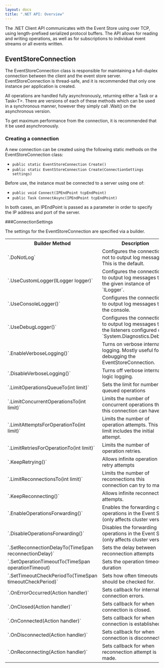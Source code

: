```yaml
---
layout: docs
title: ".NET API: Overview"
---
```


The .NET Client API communicates with the Event Store using over TCP, using length-prefixed serialized protocol buffers. The API allows for reading and writing operations, as well as for subscriptions to individual event streams or all events written.

## EventStoreConnection

The EventStoreConnection class is responsible for maintaining a full-duplex connection between the client and the event store server. EventStoreConnection is thread-safe, and it is recommended that only one instance per application is created.

All operations are handled fully asynchronously, returning either a Task or a Task\<T\>. There are versions of each of these methods which can be used in a synchronous manner, however they simply call .Wait() on the asynchronous version.

To get maximum performance from the connection, it is recommended that it be used asynchronously.

### Creating a connection

A new connection can be created using the following static methods on the EventStoreConnection class:

- `public static EventStoreConnection Create()`
- `public static EventStoreConnection Create(ConnectionSettings settings)`

Before use, the instance must be connected to a server using one of:

- `public void Connect(IPEndPoint tcpEndPoint)`
- `public Task ConnectAsync(IPEndPoint tcpEndPoint)`

In both cases, an IPEndPoint is passed as a parameter in order to specify the IP address and port of the server.

###ConnectionSettings

The settings for the EventStoreConnection are specified via a builder.

<table>
<tr>
<th>Builder Method</th>
<th>Description</th>
<tr>
<td>`.DoNotLog`</td>
<td>Configures the connection not to output log messages. This is the default.</td>
</tr><tr>
<td>`.UseCustomLogger(ILogger logger)`</td>
<td>Configures the connection to output log messages to the given instance of `ILogger`.</td>
</tr><tr>
<td>`.UseConsoleLogger()`</td>
<td>Configures the connection to output log messages to the console.</td>
</tr><tr>
<td>`.UseDebugLogger()`</td>
<td>Configures the connection to output log messages to the listeners configured on `System.Diagnostics.Debug`.</td>
</tr><tr>
<td>`.EnableVerboseLogging()`</td>
<td>Turns on verbose <see cref="EventStoreConnection"/> internal logging. Mostly useful for debugging the EventStoreConnection.</td>
</tr><tr>
<td>`.DisableVerboseLogging()`</td>
<td>Turns off verbose <see cref="EventStoreConnection"/> internal logic logging.</td>
</tr><tr>
<td>`.LimitOperationsQueueTo(int limit)`</td>
<td>Sets the limit for number of queued operations</td>
</tr><tr>
<td>`.LimitConcurrentOperationsTo(int limit)`</td>
<td>Limits the number of concurrent operations that this connection can have</td>
</tr><tr>
<td>`.LimitAttemptsForOperationTo(int limit)`</td>
<td>Limits the number of operation attempts. This limit includes the initial attempt.</td>
</tr><tr>
<td>`.LimitRetriesForOperationTo(int limit)`</td>
<td>Limits the number of operation retries.</td>
</tr><tr>
<td>`.KeepRetrying()`</td>
<td>Allows infinite operation retry attempts</td>
</tr><tr>
<td>`.LimitReconnectionsTo(int limit)`</td>
<td>Limits the number of reconnections this connection can try to make.</td>
</tr><tr>
<td>`.KeepReconnecting()`</td>
<td>Allows infinite reconnection attempts.</td>
</tr><tr>
<td>`.EnableOperationsForwarding()`</td>
<td>Enables the forwarding of operations in the Event Store (only affects cluster version)</td>
</tr><tr>
<td>`.DisableOperationsForwarding()`</td>
<td>Disables the forwarding operations in the Event Store (only affects cluster version)</td>
</tr><tr>
<td>`.SetReconnectionDelayTo(TimeSpan reconnectionDelay)`</td>
<td>Sets the delay between reconnection attempts</td>
</tr><tr>
<td>`.SetOperationTimeoutTo(TimeSpan operationTimeout) </td>
<td>Sets the operation timeout duration</td>
</tr><tr>
<td>`.SetTimeoutCheckPeriodTo(TimeSpan timeoutCheckPeriod)`</td>
<td>Sets how often timeouts should be checked for.</td>
</tr><tr>
<td>`.OnErrorOccurred(Action<EventStoreConnection, Exception> handler)`</td>
<td>Sets callback for internal connection errors.</td>
</tr><tr>
<td>`.OnClosed(Action<EventStoreConnection, string> handler)`</td>
<td>Sets callback for when connection is closed.</td>
</tr><tr>
<td>`.OnConnected(Action<EventStoreConnection> handler)`</td>
<td>Sets callback for when connection is established.</td>
</tr><tr>
<td>`.OnDisconnected(Action<EventStoreConnection> handler)`</td>
<td>Sets callback for when connection is disconnected.</td>
</tr><tr>
<td>`.OnReconnecting(Action<EventStoreConnection> handler)`</td>
<td>Sets callback for when reconnection attempt is made.</td>
</tr></table>